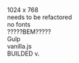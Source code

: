 1024 x 768 <br>
needs to be refactored <br>
no fonts <br>
?????BEM????? <br>
Gulp<br>
vanilla.js <br>
BUILDED v. <br>
